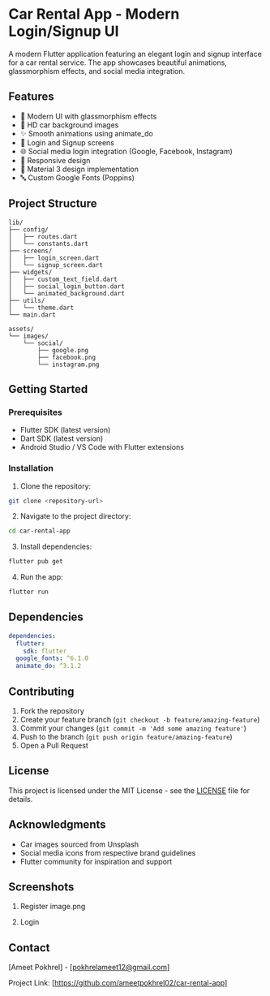       
# Car Rental App - Modern Login/Signup UI

A modern Flutter application featuring an elegant login and signup interface for a car rental service. The app showcases beautiful animations, glassmorphism effects, and social media integration.

## Features

- 🎨 Modern UI with glassmorphism effects
- 🚗 HD car background images
- ✨ Smooth animations using animate_do
- 🔐 Login and Signup screens
- 🌐 Social media login integration (Google, Facebook, Instagram)
- 📱 Responsive design
- 🎯 Material 3 design implementation
- 🔤 Custom Google Fonts (Poppins)

## Project Structure

```plaintext
lib/
├── config/
│   ├── routes.dart
│   └── constants.dart
├── screens/
│   ├── login_screen.dart
│   └── signup_screen.dart
├── widgets/
│   ├── custom_text_field.dart
│   ├── social_login_button.dart
│   └── animated_background.dart
├── utils/
│   └── theme.dart
└── main.dart

assets/
└── images/
    └── social/
        ├── google.png
        ├── facebook.png
        └── instagram.png
```

## Getting Started

### Prerequisites

- Flutter SDK (latest version)
- Dart SDK (latest version)
- Android Studio / VS Code with Flutter extensions

### Installation

1. Clone the repository:
```bash
git clone <repository-url>
```

2. Navigate to the project directory:
```bash
cd car-rental-app
```

3. Install dependencies:
```bash
flutter pub get
```

4. Run the app:
```bash
flutter run
```

## Dependencies

```yaml
dependencies:
  flutter:
    sdk: flutter
  google_fonts: ^6.1.0
  animate_do: ^3.1.2
```

## Contributing

1. Fork the repository
2. Create your feature branch (`git checkout -b feature/amazing-feature`)
3. Commit your changes (`git commit -m 'Add some amazing feature'`)
4. Push to the branch (`git push origin feature/amazing-feature`)
5. Open a Pull Request

## License

This project is licensed under the MIT License - see the [LICENSE](LICENSE) file for details.

## Acknowledgments

- Car images sourced from Unsplash
- Social media icons from respective brand guidelines
- Flutter community for inspiration and support

## Screenshots

1. Register
image.png

2. Login


## Contact

[Ameet Pokhrel] - [pokhrelameet12@gmail.com]

Project Link: [https://github.com/ameetpokhrel02/car-rental-app]

        
